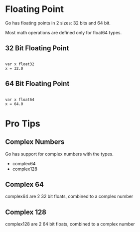 # Floating Point

Go has floating points in 2 sizes: 32 bits and 64 bit.

Most math operations are defined only for float64 types.

## 32 Bit Floating Point


```golang

var x float32
x = 32.0
```

## 64 Bit Floating Point

```golang

var x float64
x = 64.0
```

# Pro Tips

## Complex Numbers


Go has support for complex numbers with the types.

* complex64
* complex128

## Complex 64
complex64  are 2 32 bit floats, combined to a complex number

## Complex 128
complex128  are 2 64 bit floats, combined to a complex number
